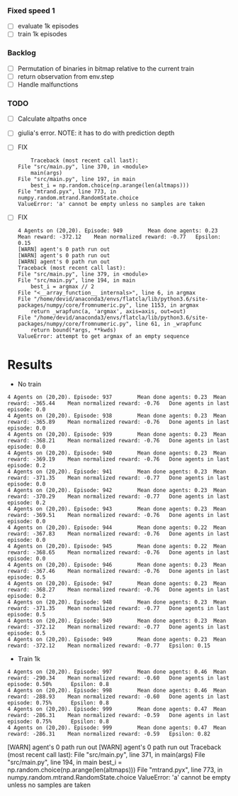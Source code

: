 ### Fixed speed 1
- [ ] evaluate 1k episodes
- [ ] train 1k episodes 

### Backlog
- [ ] Permutation of binaries in bitmap relative to the current train
- [ ] return observation from env.step
- [ ] Handle malfunctions

### TODO
- [ ] Calculate altpaths once
- [ ] giulia's error. NOTE: it has to do with prediction depth
- [ ] FIX
    ```
        Traceback (most recent call last):
    File "src/main.py", line 370, in <module>
        main(args)
    File "src/main.py", line 197, in main
        best_i = np.random.choice(np.arange(len(altmaps)))
    File "mtrand.pyx", line 773, in numpy.random.mtrand.RandomState.choice
    ValueError: 'a' cannot be empty unless no samples are taken
    ```
- [ ] FIX
    ```
    4 Agents on (20,20). Episode: 949        Mean done agents: 0.23  Mean reward: -372.12    Mean normalized reward: -0.77   Epsilon: 0.15
    [WARN] agent's 0 path run out
    [WARN] agent's 0 path run out
    [WARN] agent's 0 path run out
    Traceback (most recent call last):
    File "src/main.py", line 379, in <module>
    File "src/main.py", line 194, in main
        best_i = argmax // 2
    File "<__array_function__ internals>", line 6, in argmax
    File "/home/devid/anaconda3/envs/flatcla/lib/python3.6/site-packages/numpy/core/fromnumeric.py", line 1153, in argmax
        return _wrapfunc(a, 'argmax', axis=axis, out=out)
    File "/home/devid/anaconda3/envs/flatcla/lib/python3.6/site-packages/numpy/core/fromnumeric.py", line 61, in _wrapfunc
        return bound(*args, **kwds)
    ValueError: attempt to get argmax of an empty sequence
    ```


# Results
- No train
```
4 Agents on (20,20). Episode: 937        Mean done agents: 0.23  Mean reward: -365.44    Mean normalized reward: -0.76   Done agents in last episode: 0.0
4 Agents on (20,20). Episode: 938        Mean done agents: 0.23  Mean reward: -365.89    Mean normalized reward: -0.76   Done agents in last episode: 0.0
4 Agents on (20,20). Episode: 939        Mean done agents: 0.23  Mean reward: -368.21    Mean normalized reward: -0.76   Done agents in last episode: 0.0
4 Agents on (20,20). Episode: 940        Mean done agents: 0.23  Mean reward: -369.19    Mean normalized reward: -0.76   Done agents in last episode: 0.2
4 Agents on (20,20). Episode: 941        Mean done agents: 0.23  Mean reward: -371.35    Mean normalized reward: -0.77   Done agents in last episode: 0.0
4 Agents on (20,20). Episode: 942        Mean done agents: 0.23  Mean reward: -370.29    Mean normalized reward: -0.77   Done agents in last episode: 0.2
4 Agents on (20,20). Episode: 943        Mean done agents: 0.23  Mean reward: -369.51    Mean normalized reward: -0.76   Done agents in last episode: 0.0
4 Agents on (20,20). Episode: 944        Mean done agents: 0.22  Mean reward: -367.83    Mean normalized reward: -0.76   Done agents in last episode: 0.0
4 Agents on (20,20). Episode: 945        Mean done agents: 0.22  Mean reward: -368.65    Mean normalized reward: -0.76   Done agents in last episode: 0.0
4 Agents on (20,20). Episode: 946        Mean done agents: 0.23  Mean reward: -367.46    Mean normalized reward: -0.76   Done agents in last episode: 0.5
4 Agents on (20,20). Episode: 947        Mean done agents: 0.23  Mean reward: -368.27    Mean normalized reward: -0.76   Done agents in last episode: 0.2
4 Agents on (20,20). Episode: 948        Mean done agents: 0.23  Mean reward: -371.35    Mean normalized reward: -0.77   Done agents in last episode: 0.5
4 Agents on (20,20). Episode: 949        Mean done agents: 0.23  Mean reward: -372.12    Mean normalized reward: -0.77   Done agents in last episode: 0.5
4 Agents on (20,20). Episode: 949        Mean done agents: 0.23  Mean reward: -372.12    Mean normalized reward: -0.77   Epsilon: 0.15
```

- Train 1k
```
4 Agents on (20,20). Episode: 997        Mean done agents: 0.46  Mean reward: -290.34    Mean normalized reward: -0.60   Done agents in last episode: 0.50%      Epsilon: 0.8
4 Agents on (20,20). Episode: 998        Mean done agents: 0.46  Mean reward: -288.93    Mean normalized reward: -0.60   Done agents in last episode: 0.75%      Epsilon: 0.8
4 Agents on (20,20). Episode: 999        Mean done agents: 0.47  Mean reward: -286.31    Mean normalized reward: -0.59   Done agents in last episode: 0.75%      Epsilon: 0.8
4 Agents on (20,20). Episode: 999        Mean done agents: 0.47  Mean reward: -286.31    Mean normalized reward: -0.59   Epsilon: 0.82
```

[WARN] agent's 0 path run out
[WARN] agent's 0 path run out
Traceback (most recent call last):
  File "src/main.py", line 371, in <module>
    main(args)
  File "src/main.py", line 194, in main
    best_i = np.random.choice(np.arange(len(altmaps)))
  File "mtrand.pyx", line 773, in numpy.random.mtrand.RandomState.choice
ValueError: 'a' cannot be empty unless no samples are taken